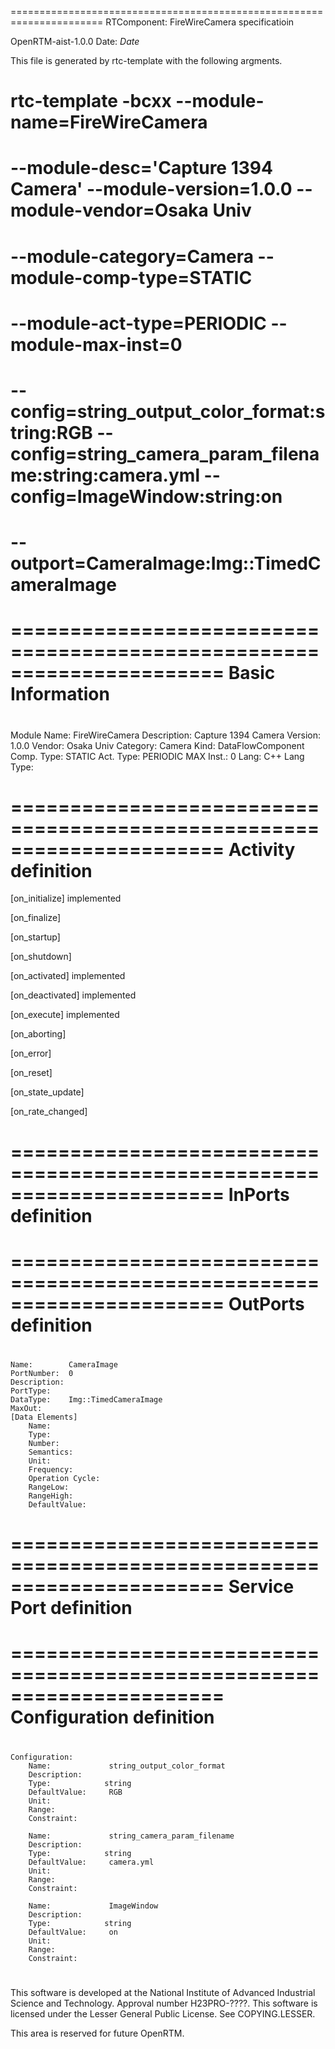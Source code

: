 ======================================================================
  RTComponent: FireWireCamera specificatioin

  OpenRTM-aist-1.0.0
  Date: $Date$

  This file is generated by rtc-template with the following argments.

#   rtc-template -bcxx --module-name=FireWireCamera 
#   --module-desc='Capture 1394 Camera' --module-version=1.0.0 --module-vendor=Osaka Univ 
#   --module-category=Camera --module-comp-type=STATIC 
#   --module-act-type=PERIODIC --module-max-inst=0 
#   --config=string_output_color_format:string:RGB --config=string_camera_param_filename:string:camera.yml --config=ImageWindow:string:on 
#   --outport=CameraImage:Img::TimedCameraImage 


======================================================================
    Basic Information
======================================================================
# <rtc-template block="module">
Module Name: FireWireCamera
Description: Capture 1394 Camera
Version:     1.0.0
Vendor:      Osaka Univ
Category:    Camera
Kind:        DataFlowComponent
Comp. Type:  STATIC
Act. Type:   PERIODIC
MAX Inst.:   0
Lang:        C++
Lang Type:   

# </rtc-template>


======================================================================
    Activity definition
======================================================================

[on_initialize]    implemented

[on_finalize]

[on_startup]

[on_shutdown]

[on_activated]     implemented

[on_deactivated]   implemented

[on_execute]       implemented

[on_aborting]

[on_error]

[on_reset]

[on_state_update]

[on_rate_changed]

======================================================================
    InPorts definition
======================================================================
# <rtc-template block="inport">


# </rtc-template>

======================================================================
    OutPorts definition
======================================================================
# <rtc-template block="outport">

	Name:        CameraImage
	PortNumber:  0
	Description: 
	PortType: 
	DataType:    Img::TimedCameraImage
	MaxOut: 
	[Data Elements]
		Name:
		Type:            
		Number:          
		Semantics:       
		Unit:            
		Frequency:       
		Operation Cycle: 
		RangeLow:
		RangeHigh:
		DefaultValue:


# </rtc-template>


======================================================================
    Service Port definition
======================================================================
# <rtc-template block="serviceport">
# </rtc-template> 

======================================================================
    Configuration definition
======================================================================
# <rtc-template block="configuration">
	Configuration:
		Name:             string_output_color_format
		Description:     
		Type:            string
		DefaultValue:     RGB
		Unit:            
		Range:           
		Constraint:      

		Name:             string_camera_param_filename
		Description:     
		Type:            string
		DefaultValue:     camera.yml
		Unit:            
		Range:           
		Constraint:      

		Name:             ImageWindow
		Description:     
		Type:            string
		DefaultValue:     on
		Unit:            
		Range:           
		Constraint:      

# </rtc-template> 

This software is developed at the National Institute of Advanced
Industrial Science and Technology. Approval number H23PRO-????. This
software is licensed under the Lesser General Public License. See
COPYING.LESSER.

This area is reserved for future OpenRTM.

